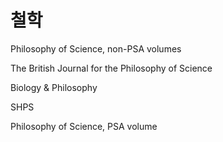 # 철학

Philosophy of Science, non-PSA volumes

The British Journal for the Philosophy of Science

Biology & Philosophy

SHPS

Philosophy of Science, PSA volume